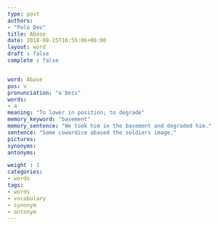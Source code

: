 ```yaml
---
type: post
authors:
- "Polo Dev"
title: Abase
date: 2018-08-15T16:55:06+06:00
layout: word
draft : false
complete : false


word: Abase
pos: v
pronunciation: "əˈbeɪs"
words:
- a
meaning: "To lower in position; to degrade"
memory_keyword: "basement"
memory_sentence: "We took him in the basement and degraded him."
sentence: "Some cowardice abased the soldiers image."
pictures:
synonyms:
antonyms:

weight : 1
categories:
- words
tags:
- words
- vocabulary
- synonym
- antonym
---
```


